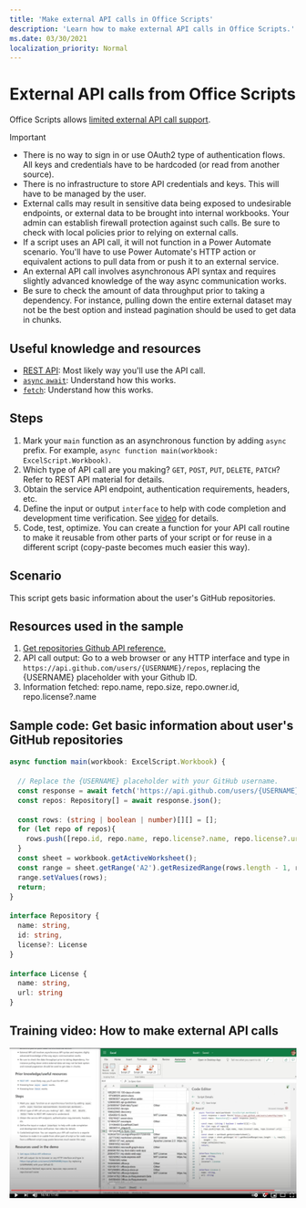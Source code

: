```yaml
---
title: 'Make external API calls in Office Scripts'
description: 'Learn how to make external API calls in Office Scripts.'
ms.date: 03/30/2021
localization_priority: Normal
---
```


# External API calls from Office Scripts

Office Scripts allows [limited external API call support](../../develop/external-calls.md).

> [!IMPORTANT]
>
> * There is no way to sign in or use OAuth2 type of authentication flows. All keys and credentials have to be hardcoded (or read from another source).
> * There is no infrastructure to store API credentials and keys. This will have to be managed by the user.
> * External calls may result in sensitive data being exposed to undesirable endpoints, or external data to be brought into internal workbooks. Your admin can establish firewall protection against such calls. Be sure to check with local policies prior to relying on external calls.
> * If a script uses an API call, it will not function in a Power Automate scenario. You'll have to use Power Automate's HTTP action or equivalent actions to pull data from or push it to an external service.
> * An external API call involves asynchronous API syntax and requires slightly advanced knowledge of the way async communication works.
> * Be sure to check the amount of data throughput prior to taking a dependency. For instance, pulling down the entire external dataset may not be the best option and instead pagination should be used to get data in chunks.

## Useful knowledge and resources

* [REST API](https://en.wikipedia.org/wiki/Representational_state_transfer): Most likely way you'll use the API call.
* [`async` `await`](https://developer.mozilla.org/docs/Learn/JavaScript/Asynchronous/Async_await): Understand how this works.
* [`fetch`](https://developer.mozilla.org/docs/Web/API/Fetch_API/Using_Fetch): Understand how this works.

## Steps

1. Mark your `main` function as an asynchronous function by adding `async` prefix. For example, `async function main(workbook: ExcelScript.Workbook)`.
1. Which type of API call are you making? `GET`, `POST`, `PUT`, `DELETE`, `PATCH`? Refer to REST API material for details.
1. Obtain the service API endpoint, authentication requirements, headers, etc.
1. Define the input or output `interface` to help with code completion and development time verification. See [video](#training-video-how-to-make-external-api-calls) for details.
1. Code, test, optimize. You can create a function for your API call routine to make it reusable from other parts of your script or for reuse in a different script (copy-paste becomes much easier this way).

## Scenario

This script gets basic information about the user's GitHub repositories.

## Resources used in the sample

1. [Get repositories Github API reference.](https://docs.github.com/rest/reference/repos#list-repositories-for-a-user)
1. API call output: Go to a web browser or any HTTP interface and type in `https://api.github.com/users/{USERNAME}/repos`, replacing the {USERNAME} placeholder with your Github ID.
1. Information fetched: repo.name, repo.size, repo.owner.id, repo.license?.name

## Sample code: Get basic information about user's GitHub repositories

```TypeScript
async function main(workbook: ExcelScript.Workbook) {

  // Replace the {USERNAME} placeholder with your GitHub username.
  const response = await fetch('https://api.github.com/users/{USERNAME}/repos');
  const repos: Repository[] = await response.json();
  
  const rows: (string | boolean | number)[][] = [];
  for (let repo of repos){ 
    rows.push([repo.id, repo.name, repo.license?.name, repo.license?.url])
  }
  const sheet = workbook.getActiveWorksheet();
  const range = sheet.getRange('A2').getResizedRange(rows.length - 1, rows[0].length - 1);
  range.setValues(rows);
  return;
}

interface Repository {
  name: string,
  id: string,
  license?: License 
}

interface License {
  name: string,
  url: string
}
```

## Training video: How to make external API calls

[![Watch video on how to make external API calls](../../images/api-vid.png)](https://youtu.be/fulP29J418E "Video on how to make external API calls")
